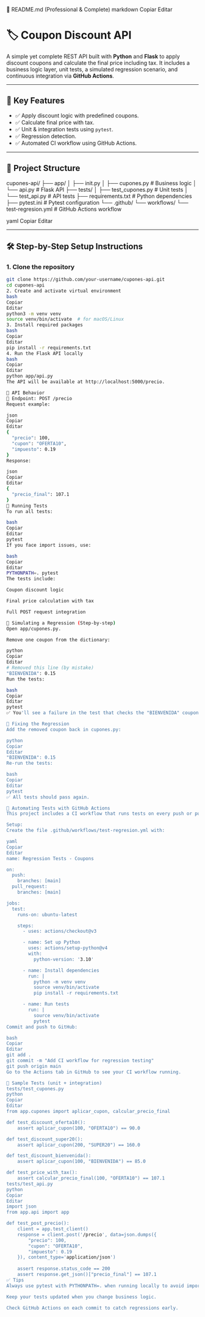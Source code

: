 📄 README.md (Professional & Complete)
markdown
Copiar
Editar
# 🏷️ Coupon Discount API

A simple yet complete REST API built with **Python** and **Flask** to apply discount coupons and calculate the final price including tax. It includes a business logic layer, unit tests, a simulated regression scenario, and continuous integration via **GitHub Actions**.

---

## 📌 Key Features

- ✅ Apply discount logic with predefined coupons.
- ✅ Calculate final price with tax.
- ✅ Unit & integration tests using `pytest`.
- ✅ Regression detection.
- ✅ Automated CI workflow using GitHub Actions.

---

## 📁 Project Structure

cupones-api/
├── app/
│ ├── init.py
│ ├── cupones.py # Business logic
│ └── api.py # Flask API
├── tests/
│ ├── test_cupones.py # Unit tests
│ └── test_api.py # API tests
├── requirements.txt # Python dependencies
├── pytest.ini # Pytest configuration
└── .github/
└── workflows/
└── test-regresion.yml # GitHub Actions workflow

yaml
Copiar
Editar

---

## 🛠️ Step-by-Step Setup Instructions

### 1. Clone the repository

```bash
git clone https://github.com/your-username/cupones-api.git
cd cupones-api
2. Create and activate virtual environment
bash
Copiar
Editar
python3 -m venv venv
source venv/bin/activate  # for macOS/Linux
3. Install required packages
bash
Copiar
Editar
pip install -r requirements.txt
4. Run the Flask API locally
bash
Copiar
Editar
python app/api.py
The API will be available at http://localhost:5000/precio.

🧠 API Behavior
🔁 Endpoint: POST /precio
Request example:

json
Copiar
Editar
{
  "precio": 100,
  "cupon": "OFERTA10",
  "impuesto": 0.19
}
Response:

json
Copiar
Editar
{
  "precio_final": 107.1
}
🧪 Running Tests
To run all tests:

bash
Copiar
Editar
pytest
If you face import issues, use:

bash
Copiar
Editar
PYTHONPATH=. pytest
The tests include:

Coupon discount logic

Final price calculation with tax

Full POST request integration

🔄 Simulating a Regression (Step-by-step)
Open app/cupones.py.

Remove one coupon from the dictionary:

python
Copiar
Editar
# Removed this line (by mistake)
"BIENVENIDA": 0.15
Run the tests:

bash
Copiar
Editar
pytest
✅ You'll see a failure in the test that checks the "BIENVENIDA" coupon — this is a regression.

🧯 Fixing the Regression
Add the removed coupon back in cupones.py:

python
Copiar
Editar
"BIENVENIDA": 0.15
Re-run the tests:

bash
Copiar
Editar
pytest
✅ All tests should pass again.

🤖 Automating Tests with GitHub Actions
This project includes a CI workflow that runs tests on every push or pull request to main.

Setup:
Create the file .github/workflows/test-regresion.yml with:

yaml
Copiar
Editar
name: Regression Tests - Coupons

on:
  push:
    branches: [main]
  pull_request:
    branches: [main]

jobs:
  test:
    runs-on: ubuntu-latest

    steps:
      - uses: actions/checkout@v3

      - name: Set up Python
        uses: actions/setup-python@v4
        with:
          python-version: '3.10'

      - name: Install dependencies
        run: |
          python -m venv venv
          source venv/bin/activate
          pip install -r requirements.txt

      - name: Run tests
        run: |
          source venv/bin/activate
          pytest
Commit and push to GitHub:

bash
Copiar
Editar
git add .
git commit -m "Add CI workflow for regression testing"
git push origin main
Go to the Actions tab in GitHub to see your CI workflow running.

🧪 Sample Tests (unit + integration)
tests/test_cupones.py
python
Copiar
Editar
from app.cupones import aplicar_cupon, calcular_precio_final

def test_discount_oferta10():
    assert aplicar_cupon(100, "OFERTA10") == 90.0

def test_discount_super20():
    assert aplicar_cupon(200, "SUPER20") == 160.0

def test_discount_bienvenida():
    assert aplicar_cupon(100, "BIENVENIDA") == 85.0

def test_price_with_tax():
    assert calcular_precio_final(100, "OFERTA10") == 107.1
tests/test_api.py
python
Copiar
Editar
import json
from app.api import app

def test_post_precio():
    client = app.test_client()
    response = client.post('/precio', data=json.dumps({
        "precio": 100,
        "cupon": "OFERTA10",
        "impuesto": 0.19
    }), content_type='application/json')
    
    assert response.status_code == 200
    assert response.get_json()["precio_final"] == 107.1
✅ Tips
Always use pytest with PYTHONPATH=. when running locally to avoid import issues.

Keep your tests updated when you change business logic.

Check GitHub Actions on each commit to catch regressions early.
